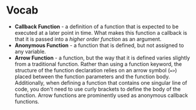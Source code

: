 # Vocab 
- **Callback Function** - a definition of a function that is expected to be executed at a later point in time. What makes this function a callback is that it is passed into a *higher order function* as an argument.
- **Anonymous Function** - a function that is defined, but not assigned to any variable.
- **Arrow Function** - a function, but the way that it is defined varies slightly from a traditional function. Rather than using a function keyword, the structure of the function declaration relies on an arrow symbol (`=>`) placed between the function parameters and the function body. Additionally, when defining a function that contains one singular line of code, you don't need to use curly brackets to define the body of the function. Arrow functions are prominently used as anonymous callback functions.